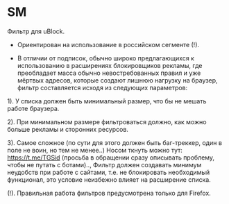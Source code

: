 # SM
Фильтр для uBlock.

- Ориентирован на использование в российском сегменте (!).

- В отличии от подписок, обычно широко предлагающихся к использованию в расширениях блокировщиков рекламы, где преобладает масса обычно невостребованных правил и уже мёртвых адресов, которые создают лишнюю нагрузку на браузер, фильтр составляется исходя из следующих параметров:

1). У списка должен быть минимальный размер, что бы не мешать работе браузера.

2). При минимальном размере фильтроваться должно, как можно больше рекламы и сторонних ресурсов.

3). Самое сложное (по сути для этого должен быть баг-треккер, один в поле не воин, но тем не менее..) Носом ткнуть можно тут: https://t.me/TGSid (просьба в обращении сразу описывать проблему, чтобы не путать с ботами).., Фильтр должен создавать минимум неудобств при работе с сайтами, т.е. не блокировать необходимый функционал, это условие неизбежно влияет на расширение списка.

(!). Правильная работа фильтров предусмотрена только для Firefox.

